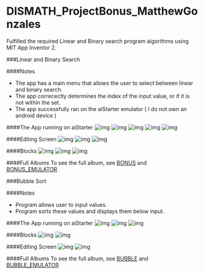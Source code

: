 # DISMATH_ProjectBonus_MatthewGonzales
Fulfilled the required Linear and Binary search program algorithms using MIT App Inventor 2.

###Linear and Binary Search

####Notes
- The app has a main menu that allows the user to select between linear and binary search.
- The app correcectly determines the index of the input value, or if it is not within the set.
- The app successfully ran on the aiStarter emulator ( I do not own an android device )

####The App running on aiStarter
![img](http://i.imgur.com/6nEJB4K.jpg)
![img](http://i.imgur.com/7lxqnnW.jpg)
![img](http://i.imgur.com/yeAXLl0.jpg)
![img](http://i.imgur.com/FW6lJgZ.jpg)
![img](http://i.imgur.com/SDHzzcz.jpg)

####Editing Screen
![img](http://i.imgur.com/MlNi4Mr.jpg)
![img](http://i.imgur.com/oPhnvAC.jpg)
![img](http://i.imgur.com/virnbdQ.jpg)

####Blocks
![img](http://i.imgur.com/7KsYUNC.jpg)
![img](http://i.imgur.com/5fLYXMH.jpg)
![img](http://i.imgur.com/sQRqR7v.jpg)

####Full Albums
To see the full album, see [BONUS](http://imgur.com/a/ZWbIX) and [BONUS_EMULATOR](http://imgur.com/a/CxfEf)
  
###Bubble Sort

####Notes
- Program allows user to input values.
- Program sorts these values and displays them below input.

####The App running on aiStarter
![img](http://i.imgur.com/4XiS8KQ.jpg)
![img](http://i.imgur.com/zUZdvoz.jpg)
![img](http://i.imgur.com/LG509UE.jpg)

####Blocks
![img](http://i.imgur.com/eqdTTmh.jpg)
![img](http://i.imgur.com/swKtkXi.jpg)

####Editing Screen
![img](http://i.imgur.com/ztCiNCl.jpg)
![img](http://i.imgur.com/1dh9rXz.jpg)

####Full Albums
To see the full album, see [BUBBLE](http://imgur.com/a/rra2e) and [BUBBLE_EMULATOR](http://imgur.com/a/JwviE)
